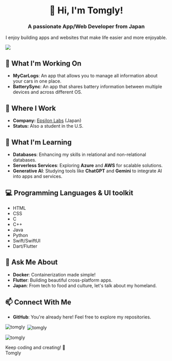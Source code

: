 <h1 align="center">👋 Hi, I'm Tomgly!</h1>
<h3 align="center">A passionate App/Web Developer from Japan</h3>
<p align="center">I enjoy building apps and websites that make life easier and more enjoyable.</p>
<img src="https://komarev.com/ghpvc/?username=tomgly&label=Profile%20views&color=brightgreen&style=flat"/>

<h2>🚀 What I'm Working On</h2>
<ul>
  <li><strong>MyCarLogs</strong>: An app that allows you to manage all information about your cars in one place.</li>
  <li><strong>BatterySync</strong>: An app that shares battery information between multiple devices and across different OS.</li>
</ul>

<h2>💼 Where I Work</h2>
<ul>
  <li><strong>Company:</strong> <a href="https://github.com/epsilon-labs-llc">Epsilon Labs</a> (Japan)</li>
  <li><strong>Status:</strong> Also a student in the U.S.</li>
</ul>

<h2>🌱 What I'm Learning</h2>
<ul>
  <li><strong>Databases</strong>: Enhancing my skills in relational and non-relational databases.</li>
  <li><strong>Serverless Services</strong>: Exploring <strong>Azure</strong> and <strong>AWS</strong> for scalable solutions.</li>
  <li><strong>Generative AI</strong>: Studying tools like <strong>ChatGPT</strong> and <strong>Gemini</strong> to integrate AI into apps and services.</li>
</ul>

<h2>💻 Programming Languages & UI toolkit</h2>
<ul>
  <li>HTML</li>
  <li>CSS</li>
  <li>C</li>
  <li>C++</li>
  <li>Java</li>
  <li>Python</li>
  <li>Swift/SwiftUI</li>
  <li>Dart/Flutter</li>
</ul>

<h2>💬 Ask Me About</h2>
<ul>
  <li><strong>Docker</strong>: Containerization made simple!</li>
  <li><strong>Flutter</strong>: Building beautiful cross-platform apps.</li>
  <li><strong>Japan</strong>: From tech to food and culture, let's talk about my homeland.</li>
</ul>

<h2>📫 Connect With Me</h2>
<ul>
  <li><strong>GitHub</strong>: You're already here! Feel free to explore my repositories.</li>
</ul>
                                                                                        
<p><img align="left" src="https://github-readme-stats.vercel.app/api/top-langs?username=tomgly&layout=compact" alt="tomgly" /></p>

<p>&nbsp;<img align="center" src="https://github-readme-stats.vercel.app/api?username=tomgly" alt="tomgly" /></p>

<p><img align="center" src="https://github-readme-streak-stats.herokuapp.com/?user=tomgly&" alt="tomgly" /></p>

<p>Keep coding and creating! 🚀<br>Tomgly</p>
